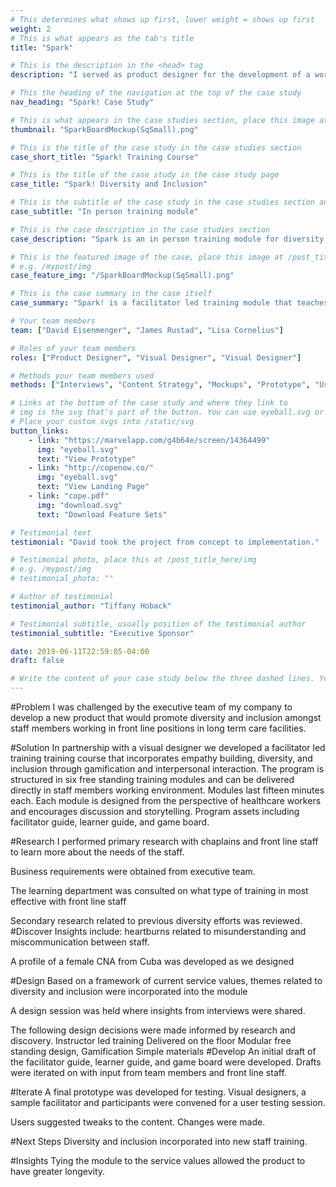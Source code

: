 ```yaml
---
# This determines what shows up first, lower weight = shows up first
weight: 2
# This is what appears as the tab's title
title: "Spark"

# This is the description in the <head> tag
description: "I served as product designer for the development of a workplace training course focused on diversity and inclusion for front line staff working in long term care."

# This the heading of the navigation at the top of the case study
nav_heading: "Spark! Case Study"

# This is what appears in the case studies section, place this image at the /static/img folder
thumbnail: "SparkBoardMockup(SqSmall).png"

# This is the title of the case study in the case studies section
case_short_title: "Spark! Training Course"

# This is the title of the case study in the case study page
case_title: "Spark! Diversity and Inclusion"

# This is the subtitle of the case study in the case studies section and the case study page
case_subtitle: "In person training module"

# This is the case description in the case studies section
case_description: "Spark is an in person training module for diversity and inclusion that works through storytelling and empathy building."

# This is the featured image of the case, place this image at /post_title_here/img folder
# e.g. /mypost/img
case_feature_img: "/SparkBoardMockup(SqSmall).png"

# This is the case summary in the case itself
case_summary: "Spark! is a facilitator led training module that teaches diversity and inclusion. The program is deployed through six free standing training modules lasting fifteen minutes each. The modules are designed to be empathetic to the needs of healthcare workers and teach diversity and inclusion to frontline care staff. Partnering with a development of the program assets including facility guide, learner guide, and game board."

# Your team members
team: ["David Eisenmenger", "James Rustad", "Lisa Cornelius"]

# Roles of your team members
roles: ["Product Designer", "Visual Designer", "Visual Designer"]

# Methods your team members used
methods: ["Interviews", "Content Strategy", "Mockups", "Prototype", "User Testing"]

# Links at the bottom of the case study and where they link to
# img is the svg that's part of the button. You can use eyeball.svg or download.svg
# Place your custom svgs into /static/svg
button_links:
    - link: "https://marvelapp.com/g4b64e/screen/14364499"
      img: "eyeball.svg"
      text: "View Prototype"
    - link: "http://copenow.co/"
      img: "eyeball.svg"
      text: "View Landing Page"
    - link: "cope.pdf"
      img: "download.svg"
      text: "Download Feature Sets"

# Testimonial text
testimonial: "David took the project from concept to implementation."

# Testimonial photo, place this at /post_title_here/img
# e.g. /mypost/img
# testimonial_photo: ""

# Author of testimonial
testimonial_author: "Tiffany Hoback"

# Testimonial subtitle, usually position of the testimonial author
testimonial_subtitle: "Executive Sponsor"

date: 2019-06-11T22:59:05-04:00
draft: false

# Write the content of your case study below the three dashed lines. You can use markdown and raw HTML.
---
```

#Problem
I was challenged by the executive team of my company to develop a new product that would promote diversity and inclusion amongst staff members working in front line positions in long term care facilities.

#Solution
In partnership with a visual designer we developed a facilitator led training training course that incorporates empathy building, diversity, and inclusion through gamification and interpersonal interaction. The program is structured in six free standing training modules and can be delivered directly in staff members working environment. Modules last fifteen minutes each. Each module is designed from the perspective of healthcare workers and encourages discussion and storytelling. Program assets including facilitator guide, learner guide, and game board.

#Research
I performed primary research with chaplains and front line staff to learn more about the needs of the staff.

Business requirements were obtained from executive team.

The learning department was consulted on what type of training in most effective with front line staff

Secondary research related to previous diversity efforts was reviewed.
#Discover
Insights include: heartburns related to misunderstanding and miscommunication between staff.

A profile of a female CNA from Cuba was developed as we designed

#Design
Based on a framework of current service values, themes related to diversity and inclusion were incorporated into the module

A design session was held where insights from interviews were shared.

The following design decisions were made informed by research and discovery. 
Instructor led training
Delivered on the floor
Modular free standing design, 
Gamification 
Simple materials
#Develop
An initial draft of the facilitator guide, learner guide, and game board were developed.
Drafts were iterated on with input from team members and front line staff.

#Iterate
A final prototype was developed for testing.
Visual designers, a sample facilitator and participants were convened for a user testing session.

Users suggested tweaks to the content. 
Changes were made.

#Next Steps
Diversity and inclusion incorporated into new staff training. 

#Insights
Tying the module to the service values allowed the product to have greater longevity.